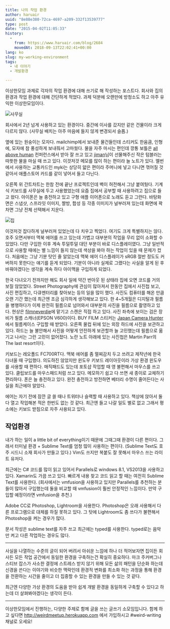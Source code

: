 ```yaml
---
title: 나의 작업 환경
author: haruair
uuid: "8e88e380-72ca-4697-a209-332f13539777"
type: post
date: "2015-04-02T11:05:33"
history:
  - 
    from: https://www.haruair.com/blog/2684
    movedAt: 2018-09-13T22:02:41+00:00
lang: ko
slug: my-working-environment
tags:
  - 내 이야기
  - 개발환경

---
```

이상한모임 과제로 각자의 작업 환경에 대해 쓰기로 해 작성하는 포스트다. 회사와 집의 환경과 작업 환경에 대해 간단하게 적었다. 과제 덕분에 오랜만에 방청소도 하고 아주 유익한 이상한모임이다.

<img src="https://live.staticflickr.com/7591/16800790307_4d2d8be4af_b.jpg?w=660&#038;ssl=1" alt="사무실" class="aligncenter" />
  
회사에서 2년 넘게 사용하고 있는 환경이다. 중간에 이사를 갔지만 같은 건물이라 크게 다르지 않다. (사무실 배치는 아주 마음에 들지 않게 변경되서 슬픔.)

옆에 있는 원숭이는 모자다. mailchimp에서 보내준 물건들인데 스티커도 한움큼, 인형에, 모자에 참 풍성하게 보내줘서 고마웠다. 물을 자주 마시는 편인데 깡통 보틀은 [all above human][2] 컨퍼런스에서 받아 잘 쓰고 있고 [jiman][3]님이 선물해주신 작은 텀블러는 따뜻한 물을 마실 때 쓰고 있다. 이것저것 메모를 많이 하는 편이라 늘 노트가 있다. 멜번에서 사용하는 교통카드인 myki는 상당히 얇은 편이라 주머니에 넣고 다니면 꺾어질 것 같아서 애플스토어 카드를 같이 넣어서 들고 다닌다.

오른쪽 위 간트차트는 한참 전에 끝난 프로젝트인데 벽이 허전해서 그냥 붙여뒀다. 기계식 키보드를 사무실에 두고 사용했었는데 요즘 집에서 공부할 때 사용하려고 집으로 들고 왔다. 아이폰은 늘 충전하고 있고 구형 애플 이어폰으로 노래도 듣고 그런다. 바탕화면은 스냅샷, 스프라잇 이미지, 짤방, 합성 등 각종 이미지가 널부러져 있는데 화면에 꽉 차면 그냥 전체 선택해서 지운다.

<img src="https://live.staticflickr.com/7630/17008203135_a73f9f6f20_b.jpg?w=660&#038;ssl=1" alt="집" class="aligncenter" />

이것저것 잡다하게 널부러져 있었는데 다 치우고 찍었다. 여기도 크게 특별하지는 않다. 호주 오면서부터 맥북 에어를 쓰고 있는데 가볍고 대부분의 작업을 무리 없이 소화할 수 있었다. 다만 구입한 이후 계속 투덜투덜 대던 부분이 바로 디스플레이였다. 그냥 일반적으로 사용할 때에는 별 느낌이 들지 않는데 색상을 봐야 하는 작업이 있을 때 문제가 컸다. 처음에는 그냥 기분 탓인 줄 알았는데 맥북 에어 디스플레이가 sRGB 절반 정도도 커버하지 못한다는 얘기를 듣게 되었다. 기분이 아니라 실제로 그랬다는 사실을 알게 된 후 바꿔야겠다는 생각을 계속 하다 아이맥을 구입하게 되었다.

한국 다녀오기 전까지만 해도 회사 일에 약간 번아웃 된 상태라 집에 오면 코드를 거의 보질 않았었다. Street Photography에 관심이 많아져서 한동안 집에서 사진첩 보고, 사진 편집하고, 다큐멘터리를 찾아보는 등의 일을 많이 했다. 사진도 컴퓨터를 해온 만큼 오랜 기간 했는데 최근엔 조금 심각하게 생각해보고 있다. 한 4~5개월은 디지털과 필름을 병행하다가 이제 완전히 필름으로 넘어와서 대부분의 사진을 필름으로 촬영하고 있다. 현상은 [filmneverdie][5]에 맡기고 스캔은 직접 하고 있다. 사진 좌측에 보이는 검은 장비가 필름 스캐너(EPSON V600)이다. BUY FILM 스티커는 [Japan Camera Hunter][6]에서 필름케이스 구입할 때 받았다. 오른쪽 물컵 뒤에 있는 외장 하드에 사진을 보관하고 있다. 하드는 늘 불안해서 사진을 어떻게 안전하게 보관할까 늘 고민했는데 필름으로 옮기고 나서는 그런 고민이 없어졌다. 노란 노트 아래에 있는 사진첩은 Martin Parr의 The last resort이다.

키보드는 레오폴드 FC700RT다. 맥북 에어를 좀 멀찌감치 두고 쓰려고 제작년에 한국 다녀올 때 구입했다. 의도하진 않았지만 윈도우 키보드 레이아웃이라 가상 환경 윈도우를 사용할 때 편하다. 매직패드도 있는데 포토샵 작업할 때 영 불편해서 마우스를 쓰고 있다. 클립보드를 마우스패드처럼 쓰고 있다. 메모하기 쉽고 다 쓰면 새 종이로 교체하기 편리하다. 폰은 늘 충전하고 있다. 완전 충전하고 방전하면 베터리 수명이 줄어든다는 사실을 최근에야 알았다.

에어는 자기 전에 잠깐 글 쓸 때나 트위터나 슬랙할 때 사용하고 있다. 책상에 앉아서 둘 다 열고 작업해본 적은 한번도 없는 것 같다. 최근엔 들고 나갈 일도 별로 없고 그래서 평소에는 키보드 받침으로 자주 사용되고 있다.

## 작업환경

내가 하는 일이 a little bit of everything이기 때문에 그때그때 환경이 다른 편이다. 그래서 터미널 환경 + Sublime Text를 엄청 많이 사용하는 편이다. (Sublime Text도 호주 시드니 소재 회사가 만들고 있다.) Vim도 쓰지만 복붙도 잘 못해서 마우스 쓰는 라이트 유저다.

최근에는 C# 코드를 많이 읽고 있어서 Parallels로 windows 8.1, VS2013을 사용하고 있다. Xamarin도 가끔 쓰고 있다. 빠르게 내용 찾고 코드 읽고 할 때는 여전히 Sublime Text를 사용한다. (회사에서는 vmfusion을 사용하고 있지만 Parallels를 추천하는 분들이 많아서 구입했는데 둘을 비교할 때 vmfusion이 훨씬 안정적인 느낌이다. 만약 구입할 예정이라면 vmfusion을 추천.)

Adobe CC로 Photoshop, Lightroom을 사용한다. Photoshop은 오래 사용해서 다른 프로그램으로 대체를 하질 못하고 있다. 그 탓에 Lightroom도 좀 쓰다가 불편해서 Photoshop을 켜는 경우가 많다.

문서 작성은 sublime text를 자주 쓰고 최근에는 typed를 사용한다. typed로는 음악만 켜고 다른 작업하는 경우도 많다.

* * *

사실을 나열하는 수준의 글이 되어 버려서 아쉬운 느낌에 하나 더 적어보자면 집이든 회사든 모든 작업 공간에서 동일한 환경을 구축하는건 확실히 중요하다. 마크 주커버그나 스티브 잡스가 사소한 결정에 스트레스 받지 않기 위해 모든 삶의 패턴을 단순화 하는데 신경을 쓴다는 이야기와 비슷한 맥락인데 환경적 변화를 최소화 하는 과정을 통해 환경을 전환하는 시간을 줄이고 더 집중할 수 있는 환경을 만들 수 있는 것 같다.

최근엔 다양한 가상 환경의 도움을 받아 쉽게 개발 환경을 동일하게 구축할 수 있다고 하는데 더 살펴봐야겠다는 생각이 든다.

* * *

이상한모임에서 진행하는, 다양한 주제로 함께 글을 쓰는 글쓰기 소모임입니다. 함께 하고 싶다면 <http://weirdmeetup.herokuapp.com> 에서 가입하시고 #weird-writing 채널로 오세요!

 [2]: http://aboveallhuman.co/
 [3]: https://twitter.com/jimkimau
 [5]: http://filmneverdie.com
 [6]: http://www.japancamerahunter.com
